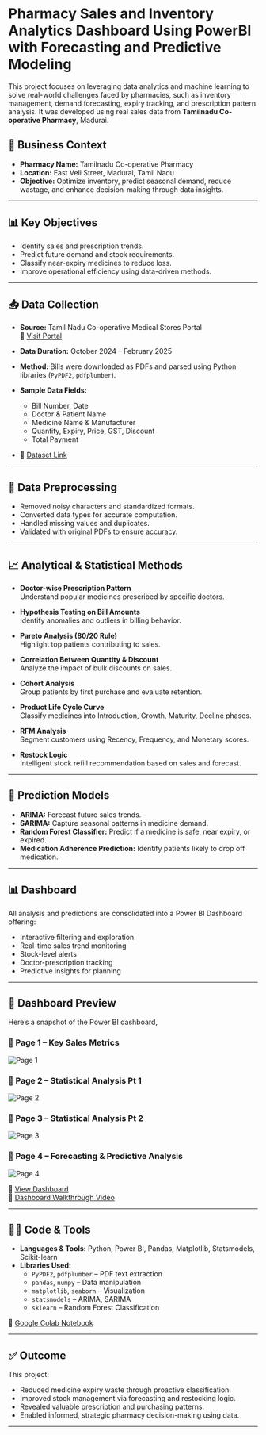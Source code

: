 # Pharmacy Sales and Inventory Analytics Dashboard Using PowerBI with Forecasting and Predictive Modeling

This project focuses on leveraging data analytics and machine learning to solve real-world challenges faced by pharmacies, such as inventory management, demand forecasting, expiry tracking, and prescription pattern analysis. It was developed using real sales data from **Tamilnadu Co-operative Pharmacy**, Madurai.

## 🏪 Business Context
- **Pharmacy Name:** Tamilnadu Co-operative Pharmacy  
- **Location:** East Veli Street, Madurai, Tamil Nadu  
- **Objective:** Optimize inventory, predict seasonal demand, reduce wastage, and enhance decision-making through data insights.

---

## 📊 Key Objectives
- Identify sales and prescription trends.
- Predict future demand and stock requirements.
- Classify near-expiry medicines to reduce loss.
- Improve operational efficiency using data-driven methods.

---

## 📥 Data Collection

- **Source:** Tamil Nadu Co-operative Medical Stores Portal  
  🔗 [Visit Portal](https://tncoopws.tn.gov.in/medicaljpc/usermanager/youLogin.jsp)

- **Data Duration:** October 2024 – February 2025  
- **Method:** Bills were downloaded as PDFs and parsed using Python libraries (`PyPDF2`, `pdfplumber`).  
- **Sample Data Fields:**  
  - Bill Number, Date  
  - Doctor & Patient Name  
  - Medicine Name & Manufacturer  
  - Quantity, Expiry, Price, GST, Discount  
  - Total Payment

- 📄 [Dataset Link](https://docs.google.com/spreadsheets/d/1qMRmSIWhoCjH6jh9y78FnBhAW_8NQ6W6/edit?usp=drive_link)

---

## 🧹 Data Preprocessing
- Removed noisy characters and standardized formats.
- Converted data types for accurate computation.
- Handled missing values and duplicates.
- Validated with original PDFs to ensure accuracy.

---

## 📈 Analytical & Statistical Methods

- **Doctor-wise Prescription Pattern**  
  Understand popular medicines prescribed by specific doctors.

- **Hypothesis Testing on Bill Amounts**  
  Identify anomalies and outliers in billing behavior.

- **Pareto Analysis (80/20 Rule)**  
  Highlight top patients contributing to sales.

- **Correlation Between Quantity & Discount**  
  Analyze the impact of bulk discounts on sales.

- **Cohort Analysis**  
  Group patients by first purchase and evaluate retention.

- **Product Life Cycle Curve**  
  Classify medicines into Introduction, Growth, Maturity, Decline phases.

- **RFM Analysis**  
  Segment customers using Recency, Frequency, and Monetary scores.

- **Restock Logic**  
  Intelligent stock refill recommendation based on sales and forecast.

---

## 🤖 Prediction Models

- **ARIMA:** Forecast future sales trends.  
- **SARIMA:** Capture seasonal patterns in medicine demand.  
- **Random Forest Classifier:** Predict if a medicine is safe, near expiry, or expired.  
- **Medication Adherence Prediction:** Identify patients likely to drop off medication.

---

## 📊 Dashboard

All analysis and predictions are consolidated into a Power BI Dashboard offering:
- Interactive filtering and exploration
- Real-time sales trend monitoring
- Stock-level alerts
- Doctor-prescription tracking
- Predictive insights for planning

---

## 📸 Dashboard Preview

Here’s a snapshot of the Power BI dashboard,

### 🔹 Page 1 – Key Sales Metrics
![Page 1](Snapshots/Page1.png)

### 🔹 Page 2 – Statistical Analysis Pt 1
![Page 2](Snapshots/Page2.png)

### 🔹 Page 3 – Statistical Analysis Pt 2
![Page 3](Snapshots/Page3.png)

### 🔹 Page 4 – Forecasting & Predictive Analysis
![Page 4](Snapshots/Page4.png)

🔗 [View Dashboard](https://app.powerbi.com/links/ReA0aFVzoV?ctid=562673cb-3a12-4428-9c2e-82d74fd5889a&pbi_source=linkShare)  
🎥 [Dashboard Walkthrough Video](https://drive.google.com/file/d/1TzLw6Na8McX-zzxVVAEEG715MXMozhqj/view?usp=sharing)

---

## 🧑‍💻 Code & Tools

- **Languages & Tools:** Python, Power BI, Pandas, Matplotlib, Statsmodels, Scikit-learn  
- **Libraries Used:**  
  - `PyPDF2`, `pdfplumber` – PDF text extraction  
  - `pandas`, `numpy` – Data manipulation  
  - `matplotlib`, `seaborn` – Visualization  
  - `statsmodels` – ARIMA, SARIMA  
  - `sklearn` – Random Forest Classification

🔗 [Google Colab Notebook](https://colab.research.google.com/drive/1Ae-iLvD8h7r4AR00UxYPUVCmZUiDxTYt?usp=sharing)

---

## ✅ Outcome

This project:
- Reduced medicine expiry waste through proactive classification.
- Improved stock management via forecasting and restocking logic.
- Revealed valuable prescription and purchasing patterns.
- Enabled informed, strategic pharmacy decision-making using data.

---
